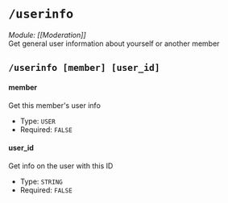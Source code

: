 # `/userinfo`
*Module: [[Moderation]]*<br>
Get general user information about yourself or another member
## `/userinfo [member] [user_id]`
#### member
Get this member's user info
- Type: `USER`
- Required: `FALSE`
#### user_id
Get info on the user with this ID
- Type: `STRING`
- Required: `FALSE`